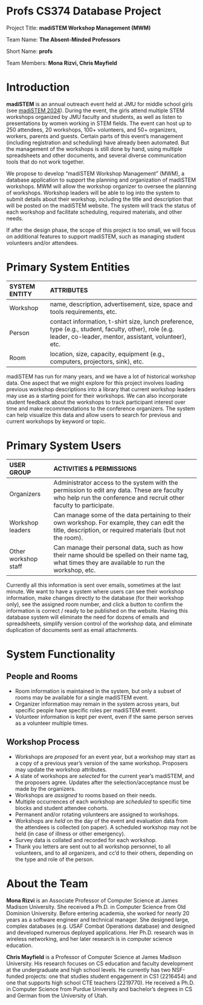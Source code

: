 # Profs CS374 Database Project

Project Title: **madiSTEM Workshop Management (MWM)**

Team Name: **The Absent-Minded Professors**

Short Name: **profs**

Team Members: **Mona Rizvi, Chris Mayfield**

# Introduction

**madiSTEM** is an annual outreach event held at JMU for middle school girls (see [madiSTEM 2024](https://www.jmu.edu/mathstat/madistem/)).  During the event, the girls attend multiple STEM workshops organized by JMU faculty and students, as well as listen to presentations by women working in STEM fields.  The event can host up to 250 attendees, 20 workshops, 100+ volunteers, and 50+ organizers, workers, parents and guests.  Certain parts of this event’s management (including registration and scheduling) have already been automated. But the management of the workshops is still done by hand, using multiple spreadsheets and other documents, and several diverse communication tools that do not work together.

We propose to develop “madiSTEM Workshop Management” (MWM), a database application to support the planning and organization of madiSTEM workshops.  MWM will allow the workshop organizer to oversee the planning of workshops.  Workshop leaders will be able to log into the system to submit details about their workshop, including the title and description that will be posted on the madiSTEM website. The system will track the status of each workshop and facilitate scheduling, required materials, and other needs.

If after the design phase, the scope of this project is too small, we will focus on additional features to support madiSTEM, such as managing student volunteers and/or attendees.

# Primary System Entities

| SYSTEM ENTITY | ATTRIBUTES |
| :---- | :---- |
| Workshop | name, description, advertisement, size, space and tools requirements, etc. |
| Person | contact information, t-shirt size, lunch preference, type (e.g., student, faculty, other), role (e.g. leader, co-leader, mentor, assistant, volunteer), etc. |
| Room | location, size, capacity, equipment (e.g., computers, projectors, sink), etc. |

madiSTEM has run for many years, and we have a lot of historical workshop data. One aspect that we might explore for this project involves loading previous workshop descriptions into a library that current workshop leaders may use as a starting point for their workshops. We can also incorporate student feedback about the workshops to track participant interest over time and make recommendations to the conference organizers. The system can help visualize this data and allow users to search for previous and current workshops by keyword or topic.

# Primary System Users

| USER GROUP | ACTIVITIES & PERMISSIONS |
| :---- | :---- |
| Organizers | Administrator access to the system with the permission to edit any data. These are faculty who help run the conference and recruit other faculty to participate. |
| Workshop leaders | Can manage some of the data pertaining to their own workshop. For example, they can edit the title, description, or required materials (but not the room). |
| Other workshop staff | Can manage their personal data, such as how their name should be spelled on their name tag, what times they are available to run the workshop, etc. |

Currently all this information is sent over emails, sometimes at the last minute. We want to have a system where users can see their workshop information, make changes directly to the database (for their workshop only), see the assigned room number, and click a button to confirm the information is correct / ready to be published on the website. Having this database system will eliminate the need for dozens of emails and spreadsheets, simplify version control of the workshop data, and eliminate duplication of documents sent as email attachments.

# System Functionality

## People and Rooms

* Room information is maintained in the system, but only a subset of rooms may be available for a single madiSTEM event.
* Organizer information may remain in the system across years, but specific people have specific roles per madiSTEM event.
* Volunteer information is kept per event, even if the same person serves as a volunteer multiple times.

## Workshop Process

* Workshops are *proposed* for an event year, but a workshop may start as a copy of a previous year’s version of the same workshop.  Proposers may update the workshop attributes.
* A slate of workshops are *selected* for the current year’s madiSTEM, and the proposers agree.  Updates after the selection/acceptance must be made by the organizers.
* Workshops are *assigned* to rooms based on their needs.
* Multiple occurrences of each workshop are *scheduled* to specific time blocks and student attendee cohorts.
* Permanent and/or rotating volunteers are assigned to workshops.
* Workshops are *held* on the day of the event and evaluation data from the attendees is collected (on paper).  A scheduled workshop may not be held (in case of illness or other emergency).
* Survey data is collated and recorded for each workshop.
* Thank you letters are sent out to all workshop personnel, to all volunteers, and to all organizers, and cc’d to their others, depending on the type and role of the person.

# About the Team

**Mona Rizvi** is an Associate Professor of Computer Science at James Madison University. She received a Ph.D. in Computer Science from Old Dominion University. Before entering academia, she worked for nearly 20 years as a software engineer and technical manager. She designed large, complex databases (e.g. USAF Combat Operations database) and designed and developed numerous deployed applications. Her Ph.D. research was in wireless networking, and her later research is in computer science education.

**Chris Mayfield** is a Professor of Computer Science at James Madison University. His research focuses on CS education and faculty development at the undergraduate and high school levels. He currently has two NSF-funded projects: one that studies student engagement in CS1 (2216454) and one that supports high school CTE teachers (2219770). He received a Ph.D. in Computer Science from Purdue University and bachelor’s degrees in CS and German from the University of Utah.
